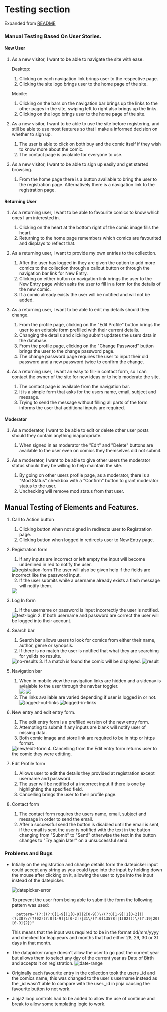# Testing section

Expanded from [README](https://github.com/bob134552/comics/blob/master/README.md)

### Manual Testing Based On User Stories.

#### New User

1. As a new visitor, I want to be able to navigate the site with ease.
    
    Desktop:  
    1. Clicking on each navigation link brings user to the respective page.  
    2. Clicking the site logo brings user to the home page of the site.

    Mobile:  
    1. Clicking on the bars on the navigation bar brings up the links to the other pages in the site, swiping left to right also
        brings up the links.  
    2. Clicking on the logo brings user to the home page of the site.

2. As a new visitor, I want to be able to use the site before registering, 
   and still be able to use most features so that I make a informed decision on whether to sign up.  
   
   1. The user is able to click on both buy and the comic itself if they wish to know more about the comic.
   2. The contact page is avialable for everyone to use.

3. As a new visitor, I want to be able to sign up easily and get started browsing.

    1. From the home page there is a button available to bring the user to the registration page.
        Alternatively there is a navigation link to the registration page.

#### Returning User
1. As a returning user, I want to be able to favourite comics to know which ones I am interested in.

    1. Clicking on the heart at the bottom right of the comic image fills the heart.
    2. Returning to the home page remembers which comics are favourited and displays to reflect that.

2. As a returning user, I want to provide my own entries to the collection.

    1. After the user has logged in they are given the option to add more comics to the collection through a callout button
        or through the navigation bar link for New Entry.
    2. Clicking on either button or navigation link brings the user to the New Entry page which asks the user to fill in a form for 
        the details of the new comic.
    3. If a comic already exists the user will be notified and will not be added.

3. As a returning user, I want to be able to edit my details should they change.

    1. From the profile page, clicking on the "Edit Profile" button brings the user to an editable form prefilled with their current details.
    2. Changing the details and clicking submit updates the users data in the database.
    3. From the profile page, clicking on the "Change Password" button brings the user to the change password page.
    4. The change password page requires the user to input their old password and a new password twice to confirm the change.

4. As a returning user, I want an easy to fill-in contact form, so I can contact the owner of the site for new ideas or to help moderate the site.

    1. The contact page is available from the navigation bar.
    2. It is a simple form that asks for the users name, email, subject and message.
    3. Trying to send the message without filling all parts of the form informs the user that additional inputs are required.

#### Moderator

1. As a moderator, I want to be able to edit or delete other user posts should they contain anything inappropriate.

    1. When signed in as moderator the "Edit" and "Delete" buttons are available to the user even on comics they themselves did not submit.
    
2. As a moderator, I want to be able to give other users the moderator status should they be willing to help maintain the site.

    1. By going on other users profile page, as a moderator, there is a "Mod Status" checkbox with a "Confirm" button to grant moderator status to the user.
    2. Unchecking will remove mod status from that user.

## Manual Testing of Elements and Features.

1. Call to Action button
    1. Clicking button when not signed in redirects user to Registration page.
    2. Clicking button when logged in redirects user to New Entry page.

2. Registration form
    1. If any inputs are incorrect or left empty the input will become underlined in red to notify the user.
    <img src="/static/images/registration-form.jpg" alt="registration-form">
    The user will also be given help if the fields are incorrect like the password input.

    2. If the user submits while a username already exists a flash message will notify them.
    <img src="/static/images/registration-user.jpg">

3. Log In form
    1. If the username or password is input incorrectly the user is notified.
    <img src="/static/images/login-test.jpg" alt="test-login">
    2. If both username and password are correct the user will be logged into their account.

4. Search bar
    1. Search bar allows users to look for comics from either their name, author, genre or synopsis.
    2. If there is no match the user is notified that what they are searching for yeilds no results.
    <img src="/static/images/no-results.jpg" alt="no-results">
    3. If a match is found the comic will be displayed.
    <img src="/static/images/search.jpg" alt="result">

5. Navigation bar
    1. When in mobile view the navigation links are hidden and a sidenav is avialable to the user through the navbar toggler.  
    <img src="/static/images/toggler1.jpg">   <img src="/static/images/toggler2.jpg">  
    2. The links available are varied depending if user is logged in or not.  
    <img src="/static/images/logged-out.jpg" alt="logged-out-links">  <img src="/static/images/logged-in.jpg" alt="logged-in-links">

6. New entry and edit entry form.
    1. The edit entry form is a prefilled version of the new entry form.
    2. Attempting to submit if any inputs are blank will notify user of missing data.
    3. Both comic image and store link are required to be in http or https format.
    <img src="/static/images/new-edit-form.jpg" alt="new/eidt-form">
    4. Cancelling from the Edit entry form returns user to the comic they were editting.

7. Edit Profile form
    1. Allows user to edit the details they provided at registration except username and password.
    2. The user will be notified of a incorrect input if there is one by highlighting the specified field.
    3. Cancelling brings the user to their profile page.

8. Contact form
    1. The contact form requires the users name, email, subject and message in order to send the email.
    2. After a successful send the button is disabled until the email is sent, if the email is sent the user is notified with the text in the button changing 
        from "Submit" to "Sent!" otherwise the text in the button changes to "Try again later" on a unsuccessful send.

### Problems and Bugs

- Intially on the registration and change details form the datepicker input could accept any string as you could type into the input by holding down the mouse after clicking on it,
    allowing the user to type into the input instead of the datepicker.

    <img src="/static/images/datepicker.jpg" alt="datepicker-error">
    
    To prevent the user from being able to submit the form the following pattern was used:

        pattern="(?:((?:0[1-9]|1[0-9]|2[0-9])\/(?:0[1-9]|1[0-2])|(?:30)\/(?!02)(?:0[1-9]|1[0-2])|31\/(?:0[13578]|1[02]))\/(?:19|20)[0-9]{2})"
    This means that the input was required to be in the format dd/mm/yyyy and checked for leap years and months that had either 28, 29, 30 or 31 days in that month.
- The datapicker range doesn't allow the user to go past the current year but allows them to select any day of the current year as Date of Birth
    and accepts it on registration.
    <img src="/static/images/date-regi.jpg" alt="date-range">
- Originally each favourite entry in the collection took the users _id and the comics name, this was changed to the user's username instead as the _id wasn't able to compare with the user._id in jinja
    causing the favourite button to not work.
- Jinja2 loop controls had to be added to allow the use of continue and break to allow some templating logic to work.
